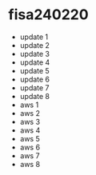 # fisa240220
- update 1
- update 2
- update 3
- update 4
- update 5
- update 6
- update 7
- update 8
- aws 1
- aws 2
- aws 3
- aws 4
- aws 5
- aws 6
- aws 7
- aws 8
